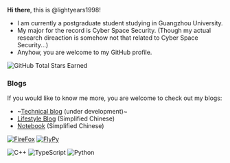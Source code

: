**Hi there**, this is @lightyears1998! 

- I am currently a postgraduate student studying in Guangzhou University. 
- My major for the record is Cyber Space Security. (Though my actual research direaction is somehow not that related to Cyber Space Security...)
- Anyhow, you are welcome to my GitHub profile.

![GitHub Total Stars Earned](https://img.shields.io/github/stars/lightyears1998?affiliations=OWNER&label=Total%20Stars%20Earned&style=social)

### Blogs

If you would like to know me more, you are welcome to check out my blogs:

- ~[Technical blog](https://hacks.qfstudio.net/) (under development)~
- [Lifestyle Blog](https://blog.qfstudio.net) (Simplified Chinese)
- [Notebook](https://lightyears1998.github.io/notebook/) (Simplified Chinese)

[![FireFox](https://img.shields.io/badge/Browser-Firefox-FF7139?style=flat-square&logo=firefox&logoColor=ffffff)](https://www.mozilla.org/firefox/)
[![FlyPy](https://img.shields.io/badge/IME-FlyPy-%23f24f21)](https://www.flypy.com/)

![C++](https://img.shields.io/badge/C%2b%2b-00599C?style=flat-square&logo=c%2b%2b&logoColor=ffffff)
![TypeScript](https://img.shields.io/badge/Typescript-007ACC?style=flat-square&logo=TypeScript&logoColor=ffffff)
![Python](https://img.shields.io/badge/Python-3776AB?style=flat-square&logo=Python&logoColor=ffffff)
